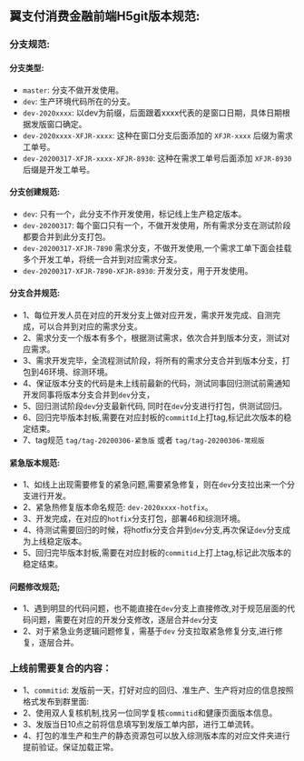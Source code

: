 ## 翼支付消费金融前端H5git版本规范:

### 分支规范:

  #### 分支类型:
  * `master`: 分支不做开发使用。
  * `dev`: 生产环境代码所在的分支。
  * `dev-2020xxxx`: 以dev为前缀，后面跟着xxxx代表的是窗口日期，具体日期根据发版窗口确定。
  * `dev-2020xxxx-XFJR-xxxx`: 这种在窗口分支后面添加的 `XFJR-xxxx` 后缀为需求工单号。
  * `dev-20200317-XFJR-xxxx-XFJR-8930`: 这种在需求工单号后面添加 `XFJR-8930` 后缀是开发工单号。

  #### 分支创建规范:
  * `dev`: 只有一个，此分支不作开发使用，标记线上生产稳定版本。
  * `dev-20200317`: 每个窗口只有一个，不做开发使用，所有需求分支在测试阶段都要合并到此分支打包。
  * `dev-20200317-XFJR-7890` 需求分支，不做开发使用,一个需求工单下面会挂载多个开发工单，将统一合并到对应需求分支。
  * `dev-20200317-XFJR-7890-XFJR-8930`: 开发分支，用于开发使用。

  #### 分支合并规范:
  * 1、每位开发人员在对应的开发分支上做对应开发，需求开发完成、自测完成，可以合并到对应的需求分支。
  * 2、需求分支一个版本有多个，根据测试需求，依次合并到版本分支，测试对应需求。
  * 3、需求开发完毕，全流程测试阶段，将所有的需求分支合并到版本分支，打包到46环境、综测环境。
  * 4、保证版本分支的代码是未上线前最新的代码，测试同事回归测试前需通知开发同事将版本分支合并到`dev`分支，
  * 5、回归测试阶段`dev`分支最新代码, 同时在`dev`分支进行打包，供测试回归。
  * 6、回归完毕版本封板,需要在对应封板的`commitId`上打tag,标记此次版本的稳定结束。
  * 7、tag规范 `tag/tag-20200306-紧急版` 或者 `tag/tag-20200306-常规版`

  #### 紧急版本规范:
  * 1、如线上出现需要修复的紧急问题,需要紧急修复，则在`dev`分支拉出来一个分支进行开发。
  * 2、紧急热修复版本命名规范: `dev-2020xxxx-hotfix`。
  * 3、开发完成，在对应的`hotfix`分支打包，部署46和综测环境。
  * 4、待测试需要回归的时候，将hotfix分支合并到`dev`分支,再次保证`dev`分支成为上线稳定版本。
  * 5、回归完毕版本封板,需要在对应封板的`commitid`上打上tag,标记此次版本的稳定结束。

  #### 问题修改规范;
  * 1、遇到明显的代码问题，也不能直接在`dev`分支上直接修改,对于规范层面的代码问题，需要在对应的开发分支修改，逐层合并`dev`分支
  * 2、对于紧急业务逻辑问题修复，需基于`dev` 分支拉取紧急修复分支,进行修复，逐层合并。

### 上线前需要复合的内容：
  * 1、`commitid`: 发版前一天，打好对应的回归、准生产、生产将对应的信息按照格式发布到群里面:
  * 2、使用双人复核机制,找另一位同学复核`commitid`和健康页面版本信息。
  * 3、发版当日10点之前将信息填写到发版工单内部，进行工单流转。
  * 4、打包的准生产和生产的静态资源包可以放入综测版本库的对应文件夹进行提前验证。保证加载正常。